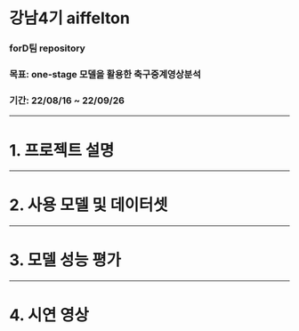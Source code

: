 # 강남4기 aiffelton
### forD팀 repository
### 목표: one-stage 모델을 활용한 축구중계영상분석 
### 기간: 22/08/16 ~ 22/09/26


***
# 1. 프로젝트 설명
***
# 2. 사용 모델 및 데이터셋
***
# 3. 모델 성능 평가 
***
# 4. 시연 영상

